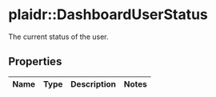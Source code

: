 # plaidr::DashboardUserStatus

The current status of the user.

## Properties
Name | Type | Description | Notes
------------ | ------------- | ------------- | -------------


